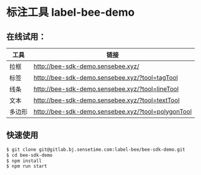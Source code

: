 # 标注工具 label-bee-demo

## 在线试用：
|  工具   | 链接  |
|  ----  | ----  |
| 拉框  | http://bee-sdk-demo.sensebee.xyz/ |
| 标签  | http://bee-sdk-demo.sensebee.xyz/?tool=tagTool |
| 线条  | http://bee-sdk-demo.sensebee.xyz/?tool=lineTool |
| 文本  | http://bee-sdk-demo.sensebee.xyz/?tool=textTool |
| 多边形  | http://bee-sdk-demo.sensebee.xyz/?tool=polygonTool |


## 快速使用

```bash
$ git clone git@gitlab.bj.sensetime.com:label-bee/bee-sdk-demo.git
$ cd bee-sdk-demo
$ npm install
$ npm run start
```
